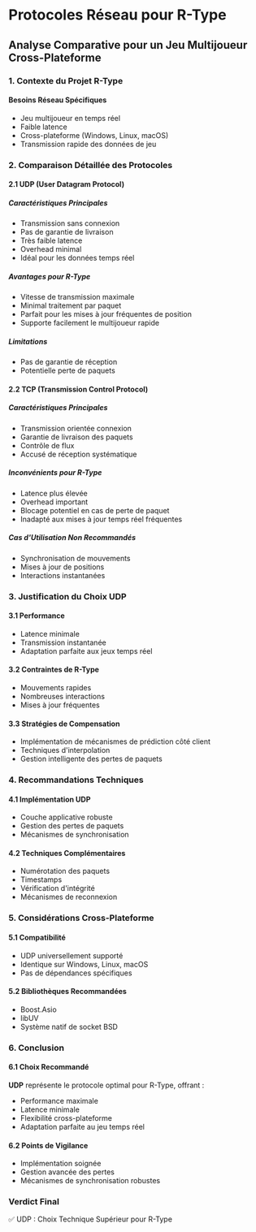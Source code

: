# Protocoles Réseau pour R-Type
## Analyse Comparative pour un Jeu Multijoueur Cross-Plateforme

### 1. Contexte du Projet R-Type

#### Besoins Réseau Spécifiques
- Jeu multijoueur en temps réel
- Faible latence
- Cross-plateforme (Windows, Linux, macOS)
- Transmission rapide des données de jeu

### 2. Comparaison Détaillée des Protocoles

#### 2.1 UDP (User Datagram Protocol)

##### Caractéristiques Principales
- Transmission sans connexion
- Pas de garantie de livraison
- Très faible latence
- Overhead minimal
- Idéal pour les données temps réel

##### Avantages pour R-Type
- Vitesse de transmission maximale
- Minimal traitement par paquet
- Parfait pour les mises à jour fréquentes de position
- Supporte facilement le multijoueur rapide

##### Limitations
- Pas de garantie de réception
- Potentielle perte de paquets

#### 2.2 TCP (Transmission Control Protocol)

##### Caractéristiques Principales
- Transmission orientée connexion
- Garantie de livraison des paquets
- Contrôle de flux
- Accusé de réception systématique

##### Inconvénients pour R-Type
- Latence plus élevée
- Overhead important
- Blocage potentiel en cas de perte de paquet
- Inadapté aux mises à jour temps réel fréquentes

##### Cas d'Utilisation Non Recommandés
- Synchronisation de mouvements
- Mises à jour de positions
- Interactions instantanées

### 3. Justification du Choix UDP

#### 3.1 Performance
- Latence minimale
- Transmission instantanée
- Adaptation parfaite aux jeux temps réel

#### 3.2 Contraintes de R-Type
- Mouvements rapides
- Nombreuses interactions
- Mises à jour fréquentes

#### 3.3 Stratégies de Compensation
- Implémentation de mécanismes de prédiction côté client
- Techniques d'interpolation
- Gestion intelligente des pertes de paquets

### 4. Recommandations Techniques

#### 4.1 Implémentation UDP
- Couche applicative robuste
- Gestion des pertes de paquets
- Mécanismes de synchronisation

#### 4.2 Techniques Complémentaires
- Numérotation des paquets
- Timestamps
- Vérification d'intégrité
- Mécanismes de reconnexion

### 5. Considérations Cross-Plateforme

#### 5.1 Compatibilité
- UDP universellement supporté
- Identique sur Windows, Linux, macOS
- Pas de dépendances spécifiques

#### 5.2 Bibliothèques Recommandées
- Boost.Asio
- libUV
- Système natif de socket BSD

### 6. Conclusion

#### 6.1 Choix Recommandé
**UDP** représente le protocole optimal pour R-Type, offrant :
- Performance maximale
- Latence minimale
- Flexibilité cross-plateforme
- Adaptation parfaite au jeu temps réel

#### 6.2 Points de Vigilance
- Implémentation soignée
- Gestion avancée des pertes
- Mécanismes de synchronisation robustes

### Verdict Final
✅ UDP : Choix Technique Supérieur pour R-Type